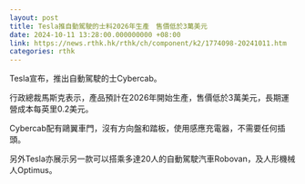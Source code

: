 ```yaml
---
layout: post
title: Tesla推自動駕駛的士料2026年生產　售價低於3萬美元
date: 2024-10-11 13:28:00.000000000 +08:00
link: https://news.rthk.hk/rthk/ch/component/k2/1774098-20241011.htm
categories: rthk
---
```


Tesla宣布，推出自動駕駛的士Cybercab。

行政總裁馬斯克表示，產品預計在2026年開始生產，售價低於3萬美元，長期運營成本每英里0.2美元。

Cybercab配有鷗翼車門，沒有方向盤和踏板，使用感應充電器，不需要任何插頭。

另外Tesla亦展示另一款可以搭乘多達20人的自動駕駛汽車Robovan，及人形機械人Optimus。
